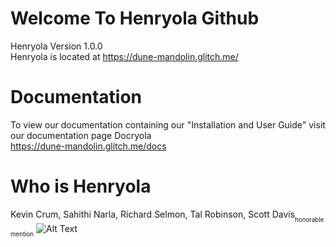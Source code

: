 # Welcome To Henryola Github
Henryola Version 1.0.0  
Henryola is located at https://dune-mandolin.glitch.me/

# Documentation
To view our documentation containing our "Installation and User Guide" visit our documentation page Docryola  
https://dune-mandolin.glitch.me/docs

# Who is Henryola
Kevin Crum, Sahithi Narla, Richard Selmon, Tal Robinson, Scott Davis<sub><sub>honorable mention</sub></sub>
![Alt Text](https://78.media.tumblr.com/278e8ccbb093da8693487bc8421f4d89/tumblr_nho6biz87b1u1nuzeo1_500.gif)
